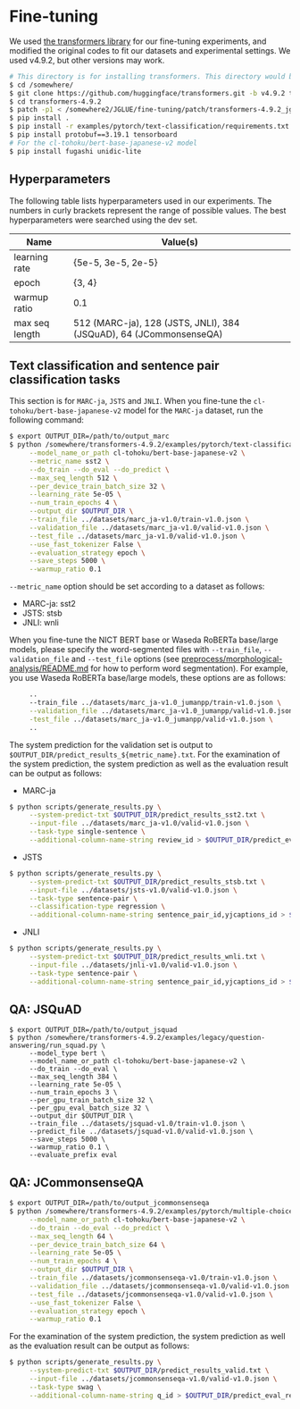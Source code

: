 # Fine-tuning

We used [the transformers library](https://github.com/huggingface/transformers) for our fine-tuning experiments, and modified the original codes to fit our datasets and experimental settings. We used v4.9.2, but other versions may work.

```bash
# This directory is for installing transformers. This directory would be better outside the JGLUE repository.)
$ cd /somewhere/  
$ git clone https://github.com/huggingface/transformers.git -b v4.9.2 transformers-4.9.2
$ cd transformers-4.9.2
$ patch -p1 < /somewhere2/JGLUE/fine-tuning/patch/transformers-4.9.2_jglue-1.0.0.patch
$ pip install .
$ pip install -r examples/pytorch/text-classification/requirements.txt
$ pip install protobuf==3.19.1 tensorboard
# For the cl-tohoku/bert-base-japanese-v2 model
$ pip install fugashi unidic-lite
```

## Hyperparameters

The following table lists hyperparameters used in our experiments. The numbers in curly brackets represent the range of possible values. The best hyperparameters were searched using the dev set.

|Name|Value(s)|
|----|-------|
|learning rate|{5e-5, 3e-5, 2e-5}|
|epoch|{3, 4}|
|warmup ratio|0.1|
|max seq length|512 (MARC-ja), 128 (JSTS, JNLI), 384 (JSQuAD), 64 (JCommonsenseQA)|

## Text classification and sentence pair classification tasks

This section is for `MARC-ja`, `JSTS` and `JNLI`. When you fine-tune the `cl-tohoku/bert-base-japanese-v2` model for the `MARC-ja` dataset, run the following command:

```bash
$ export OUTPUT_DIR=/path/to/output_marc
$ python /somewhere/transformers-4.9.2/examples/pytorch/text-classification/run_glue.py \
     --model_name_or_path cl-tohoku/bert-base-japanese-v2 \
     --metric_name sst2 \
     --do_train --do_eval --do_predict \
     --max_seq_length 512 \
     --per_device_train_batch_size 32 \
     --learning_rate 5e-05 \
     --num_train_epochs 4 \
     --output_dir $OUTPUT_DIR \
     --train_file ../datasets/marc_ja-v1.0/train-v1.0.json \
     --validation_file ../datasets/marc_ja-v1.0/valid-v1.0.json \
     --test_file ../datasets/marc_ja-v1.0/valid-v1.0.json \
     --use_fast_tokenizer False \
     --evaluation_strategy epoch \
     --save_steps 5000 \
     --warmup_ratio 0.1
```

`--metric_name` option should be set according to a dataset as follows:
- MARC-ja: sst2
- JSTS: stsb
- JNLI: wnli

When you fine-tune the NICT BERT base or Waseda RoBERTa base/large models, please specify the word-segmented files with `--train_file`, `--validation_file` and `--test_file` options (see [preprocess/morphological-analysis/README.md](/preprocess/morphological-analysis/README.md) for how to perform word segmentation). For example, you use Waseda RoBERTa base/large models, these options are as follows:

```bash
     ..
     --train_file ../datasets/marc_ja-v1.0_jumanpp/train-v1.0.json \
     --validation_file ../datasets/marc_ja-v1.0_jumanpp/valid-v1.0.json \
     -test_file ../datasets/marc_ja-v1.0_jumanpp/valid-v1.0.json \
     ..  
```

The system prediction for the validation set is output to `$OUTPUT_DIR/predict_results_${metric_name}.txt`.
For the examination of the system prediction, the system prediction as well as the evaluation result can be output as follows:

- MARC-ja
```bash
$ python scripts/generate_results.py \
     --system-predict-txt $OUTPUT_DIR/predict_results_sst2.txt \
     --input-file ../datasets/marc_ja-v1.0/valid-v1.0.json \
     --task-type single-sentence \
     --additional-column-name-string review_id > $OUTPUT_DIR/predict_eval_results.tsv
```
- JSTS
```bash
$ python scripts/generate_results.py \
     --system-predict-txt $OUTPUT_DIR/predict_results_stsb.txt \
     --input-file ../datasets/jsts-v1.0/valid-v1.0.json \
     --task-type sentence-pair \
     --classification-type regression \
     --additional-column-name-string sentence_pair_id,yjcaptions_id > $OUTPUT_DIR/predict_eval_results.tsv
```

- JNLI
```bash 
$ python scripts/generate_results.py \
     --system-predict-txt $OUTPUT_DIR/predict_results_wnli.txt \
     --input-file ../datasets/jnli-v1.0/valid-v1.0.json \
     --task-type sentence-pair \
     --additional-column-name-string sentence_pair_id,yjcaptions_id > $OUTPUT_DIR/predict_eval_results.tsv
``` 
## QA: JSQuAD

```
$ export OUTPUT_DIR=/path/to/output_jsquad
$ python /somewhere/transformers-4.9.2/examples/legacy/question-answering/run_squad.py \
     --model_type bert \
     --model_name_or_path cl-tohoku/bert-base-japanese-v2 \
     --do_train --do_eval \
     --max_seq_length 384 \
     --learning_rate 5e-05 \
     --num_train_epochs 3 \
     --per_gpu_train_batch_size 32 \
     --per_gpu_eval_batch_size 32 \
     --output_dir $OUTPUT_DIR \
     --train_file ../datasets/jsquad-v1.0/train-v1.0.json \
     --predict_file ../datasets/jsquad-v1.0/valid-v1.0.json \     
     --save_steps 5000 \
     --warmup_ratio 0.1 \
     --evaluate_prefix eval
```

## QA: JCommonsenseQA

```bash
$ export OUTPUT_DIR=/path/to/output_jcommonsenseqa
$ python /somewhere/transformers-4.9.2/examples/pytorch/multiple-choice/run_swag.py \
     --model_name_or_path cl-tohoku/bert-base-japanese-v2 \
     --do_train --do_eval --do_predict \
     --max_seq_length 64 \
     --per_device_train_batch_size 64 \
     --learning_rate 5e-05 \
     --num_train_epochs 4 \
     --output_dir $OUTPUT_DIR \
     --train_file ../datasets/jcommonsenseqa-v1.0/train-v1.0.json \
     --validation_file ../datasets/jcommonsenseqa-v1.0/valid-v1.0.json \
     --test_file ../datasets/jcommonsenseqa-v1.0/valid-v1.0.json \
     --use_fast_tokenizer False \
     --evaluation_strategy epoch \
     --warmup_ratio 0.1
```

For the examination of the system prediction, the system prediction as well as the evaluation result can be output as follows:
```bash
$ python scripts/generate_results.py \
     --system-predict-txt $OUTPUT_DIR/predict_results_valid.txt \
     --input-file ../datasets/jcommonsenseqa-v1.0/valid-v1.0.json \
     --task-type swag \
     --additional-column-name-string q_id > $OUTPUT_DIR/predict_eval_results.tsv
```
